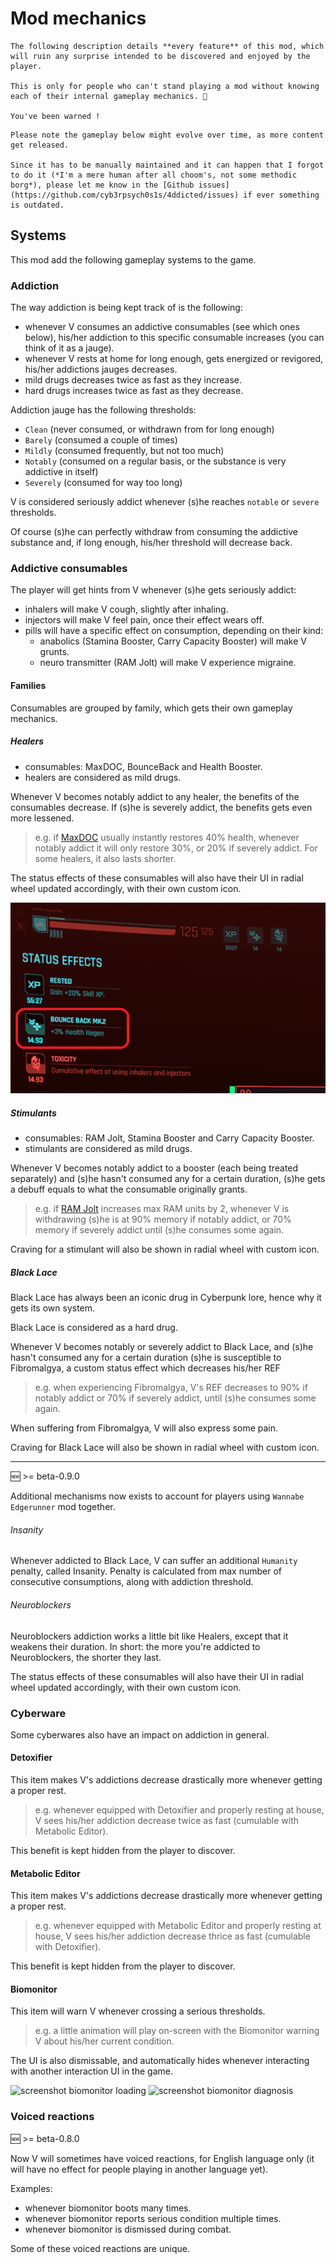 # Mod mechanics

```admonish warning title="Spoiler alert!"
The following description details **every feature** of this mod, which will ruin any surprise intended to be discovered and enjoyed by the player.

This is only for people who can't stand playing a mod without knowing each of their internal gameplay mechanics. 🫣

You've been warned !
```

```admonish info title="A note of caution too"
Please note the gameplay below might evolve over time, as more content get released.

Since it has to be manually maintained and it can happen that I forgot to do it (*I'm a mere human after all choom's, not some methodic borg*), please let me know in the [Github issues](https://github.com/cyb3rpsych0s1s/4ddicted/issues) if ever something is outdated.
```

## Systems

This mod add the following gameplay systems to the game.

### Addiction

The way addiction is being kept track of is the following:

- whenever V consumes an addictive consumables (see which ones below),
his/her addiction to this specific consumable increases (you can think of it as a jauge).
- whenever V rests at home for long enough, gets energized or revigored, his/her addictions jauges decreases.
- mild drugs decreases twice as fast as they increase.
- hard drugs increases twice as fast as they decrease.

Addiction jauge has the following thresholds:

- `Clean` (never consumed, or withdrawn from for long enough)
- `Barely` (consumed a couple of times)
- `Mildly` (consumed frequently, but not too much)
- `Notably` (consumed on a regular basis, or the substance is very addictive in itself)
- `Severely` (consumed for way too long)

V is considered seriously addict whenever (s)he reaches `notable` or `severe` thresholds.

Of course (s)he can perfectly withdraw from consuming the addictive substance and, if long enough, his/her threshold will decrease back.

### Addictive consumables

The player will get hints from V whenever (s)he gets seriously addict:

- inhalers will make V cough, slightly after inhaling.
- injectors will make V feel pain, once their effect wears off.
- pills will have a specific effect on consumption, depending on their kind:
  - anabolics (Stamina Booster, Carry Capacity Booster) will make V grunts.
  - neuro transmitter (RAM Jolt) will make V experience migraine.

#### Families

Consumables are grouped by family, which gets their own gameplay mechanics.

##### Healers

- consumables: MaxDOC, BounceBack and Health Booster.
- healers are considered as mild drugs.

Whenever V becomes notably addict to any healer, the benefits of the consumables decrease. If (s)he is severely addict, the benefits gets even more lessened.

> e.g. if [MaxDOC](https://cyberpunk.fandom.com/wiki/MaxDoc) usually instantly restores 40% health, whenever notably addict it will only restore 30%, or 20% if severely addict. For some healers, it also lasts shorter.

The status effects of these consumables will also have their UI in radial wheel updated accordingly, with their own custom icon.

![screenshot status effect BounceBack icon](./cheatsheet/pictures/ingame-custom-icons.png)

##### Stimulants

- consumables: RAM Jolt, Stamina Booster and Carry Capacity Booster.
- stimulants are considered as mild drugs.

Whenever V becomes notably addict to a booster (each being treated separately)
and (s)he hasn't consumed any for a certain duration, (s)he gets a debuff equals to what the consumable originally grants.

> e.g. if [RAM Jolt](https://cyberpunk.fandom.com/wiki/RAM_Jolt) increases max RAM units by 2, whenever V is withdrawing (s)he is at 90% memory if notably addict, or 70% memory if severely addict until (s)he consumes some again.

Craving for a stimulant will also be shown in radial wheel with custom icon.

##### Black Lace

Black Lace has always been an iconic drug in Cyberpunk lore, hence why it gets its own system.

Black Lace is considered as a hard drug.

Whenever V becomes notably or severely addict to Black Lace,
and (s)he hasn't consumed any for a certain duration (s)he is susceptible to Fibromalgya, a custom status effect which decreases his/her REF

> e.g. when experiencing Fibromalgya, V's REF decreases to 90% if notably addict or 70% if severely addict, until (s)he consumes some again.

When suffering from Fibromalgya, V will also express some pain.

Craving for Black Lace will also be shown in radial wheel with custom icon.

---

🆕 >= beta-0.9.0

Additional mechanisms now exists to account for players using `Wannabe Edgerunner` mod together.

###### Insanity

Whenever addicted to Black Lace, V can suffer an additional `Humanity` penalty, called Insanity.
Penalty is calculated from max number of consecutive consumptions, along with addiction threshold.

###### Neuroblockers

Neuroblockers addiction works a little bit like Healers, except that it weakens their duration.
In short: the more you're addicted to Neuroblockers, the shorter they last.

The status effects of these consumables will also have their UI in radial wheel updated accordingly, with their own custom icon.

### Cyberware

Some cyberwares also have an impact on addiction in general.

#### Detoxifier

This item makes V's addictions decrease drastically more whenever getting a proper rest.

> e.g. whenever equipped with Detoxifier and properly resting at house, V sees his/her addiction decrease twice as fast (cumulable with Metabolic Editor).

This benefit is kept hidden from the player to discover.

#### Metabolic Editor

This item makes V's addictions decrease drastically more whenever getting a proper rest.

> e.g. whenever equipped with Metabolic Editor and properly resting at house, V sees his/her addiction decrease thrice as fast (cumulable with Detoxifier).

This benefit is kept hidden from the player to discover.

#### Biomonitor

This item will warn V whenever crossing a serious thresholds.

> e.g. a little animation will play on-screen with the Biomonitor warning V about his/her current condition.

The UI is also dismissable, and automatically hides whenever interacting with another interaction UI in the game.

![screenshot biomonitor loading](./pictures/ingame-biomonitor-loading.png)
![screenshot biomonitor diagnosis](./pictures/ingame-biomonitor-diagnosis.png)

### Voiced reactions

🆕 >= beta-0.8.0

Now V will sometimes have voiced reactions, for English language only (it will have no effect for people playing  in another language yet).

Examples:

- whenever biomonitor boots many times.
- whenever biomonitor reports serious condition multiple times.
- whenever biomonitor is dismissed during combat.

Some of these voiced reactions are unique.
